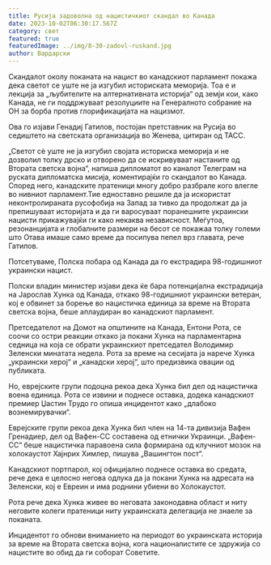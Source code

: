 ```yaml
---
title: Русија задоволна од нацистичкиот скандал во Канада
date: 2023-10-02T06:30:17.567Z
category: свет
featured: true
featuredImage: ../img/8-30-zadovl-ruskand.jpg
author: Вардарски
---
```

Скандалот околу поканата на нацист во канадскиот парламент покажа дека светот се уште не ја изгубил историската меморија. Тоа е и лекција за „љубителите на алтернативната историја“ од земји кои, како Канада, не ги поддржуваат резолуциите на Генералното собрание на ОН за борба против глорификацијата на нацизмот.

Ова го изјави Генадиј Гатилов, постојан претставник на Русија во седиштето на светската организација во Женева, цитиран од ТАСС.

„Светот сè уште не ја изгубил својата историска меморија и не дозволил толку дрско и отворено да се искривуваат настаните од Втората светска војна“, напиша дипломатот во каналот Телеграм на руската дипломатска мисија, коментирајќи го скандалот во Канада. Според него, канадските пратеници многу добро разбрале кого влегле во нивниот парламент.Тие едноставно решиле да ја искористат неконтролираната русофобија на Запад за тивко да продолжат да ја препишуваат историјата и да ги варосуваат поранешните украински нацисти прикажувајќи ги како некаква независност. Меѓутоа, резонанцијата и глобалните размери на бесот се покажаа толку големи што Отава имаше само време да посипува пепел врз главата, рече Гатилов.

Потсетуваме, Полска побара од Канада да го екстрадира 98-годишниот украински нацист.

Полски владин министер изјави дека ќе бара потенцијална екстрадиција на Јарослав Хунка од Канада, откако 98-годишниот украински ветеран, кој е обвинет за борење во нацистичка единица за време на Втората светска војна, беше аплаудиран во канадскиот парламент.

Претседателот на Домот на општините на Канада, Ентони Рота, се соочи со остри реакции откако ја покани Хунка на парламентарна седница на која се обрати украинскиот претседател Володимир Зеленски минатата недела. Рота за време на сесијата ја нарече Хунка „украински херој“ и „канадски херој“, што предизвика овации од публиката.

Но, еврејските групи подоцна рекоа дека Хунка бил дел од нацистичка воена единица. Рота се извини и поднесе оставка, додека канадскиот премиер Џастин Трудо го опиша инцидентот како „длабоко вознемирувачки“.

Еврејските групи рекоа дека Хунка бил член на 14-та дивизија Вафен Гренадиер, дел од Вафен-СС составена од етнички Украинци. „Вафен-СС“ беше нацистичка паравоена сила формирана од клучниот мозок на холокаустот Хајнрих Химлер, пишува „Вашингтон пост“.

Канадскиот портпарол, кој официјално поднесе оставка во средата, рече дека е целосно негова одлука да ја покани Хунка на адресата на Зеленски, кој е Евреин и има роднини убиени во Холокаустот.

Рота рече дека Хунка живее во неговата законодавна област и ниту неговите колеги пратеници ниту украинската делегација не знаеле за поканата.

Инцидентот го обнови вниманието на периодот во украинската историја за време на Втората светска војна, кога националистите се здружија со нацистите во обид да ги соборат Советите.